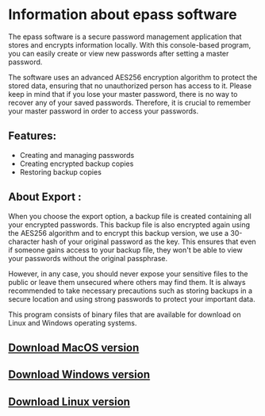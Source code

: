 
# Information about epass software

The epass software is a secure password management application that stores and encrypts information locally. With this console-based program, you can easily create or view new passwords after setting a master password.

The software uses an advanced AES256 encryption algorithm to protect the stored data, ensuring that no unauthorized person has access to it. Please keep in mind that if you lose your master password, there is no way to recover any of your saved passwords. Therefore, it is crucial to remember your master password in order to access your passwords.

## Features:

- Creating and managing passwords
- Creating encrypted backup copies
- Restoring backup copies

## About Export :

When you choose the export option, a backup file is created containing all your encrypted passwords. This backup file is also encrypted again using the AES256 algorithm and to encrypt this backup version, we use a 30-character hash of your original password as the key.
This ensures that even if someone gains access to your backup file, they won't be able to view your passwords without the original passphrase.

However, in any case, you should never expose your sensitive files to the public or leave them unsecured where others may find them. It is always recommended to take necessary precautions such as storing backups in a secure location and using strong passwords to protect your important data.

This program consists of binary files that are available for download on Linux and Windows operating systems.

## [Download MacOS version](https://github.com/parsgit/epass/releases/download/1.0.6/epass_1.0.6_x86_64-apple-darwin.zip)

## [Download Windows version](https://github.com/parsgit/epass/releases/download/1.0.6/epass_1.0.6_x86_64-pc-windows-gnu.zip)

## [Download Linux version](https://github.com/parsgit/epass/releases/download/1.0.6/epass_1.0.6_x86_64-unknown-linux-musl.tar.gz)


